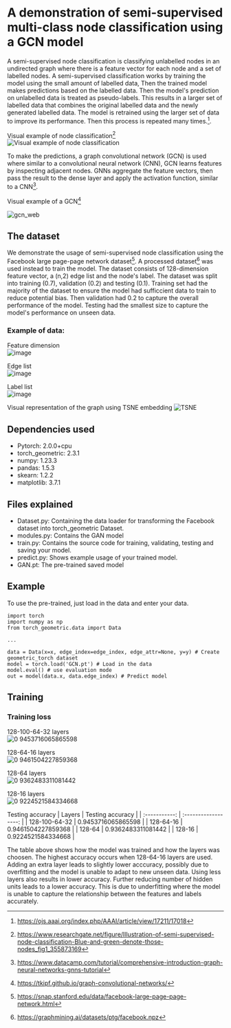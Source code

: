 # A demonstration of semi-supervised multi-class node classification using a GCN model
A semi-supervised node classification is classifying unlabelled nodes in an undirected graph where there is a feature vector for each node 
and a set of labelled nodes. A semi-supervised classification works by training the model using the small amount of labelled data, Then the 
trained model makes predictions based on the labelled data. Then the model's prediction on unlabelled data is treated as pseudo-labels. 
This results in a larger set of labelled data that combines the original labelled data and the newly generated labelled data. The model 
is retrained using the larger set of data to improve its performance. Then this process is repeated many times.[^1].

Visual example of node classification[^4]
![Visual example of node classification](https://github.com/ChocomintIce1/COMP3710-Demo3/assets/69633077/f6822d8c-fe7d-493a-87c2-014e36d07d76)

To make the predictions, a graph convolutional network (GCN) is used where similar to a convolutional neural network (CNN), 
GCN learns features by inspecting adjacent nodes. GNNs aggregate the feature vectors, then pass the result to the dense layer
and apply the activation function, similar to a CNN[^5].

Visual example of a GCN[^6]

![gcn_web](https://github.com/ChocomintIce1/COMP3710-Demo3/assets/69633077/106b4c73-55c0-415a-a5b8-7e2075f1f125)



## The dataset
We demonstrate the usage of semi-supervised node classification using the Facebook large page-page network dataset[^2].
A processed dataset[^3] was used instead to train the model. The dataset consists of 128-dimension feature vector, a
(n,2) edge list and the node's label. The dataset was split into training (0.7), validation (0.2) and testing (0.1).
Training set had the majority of the dataset to ensure the model had sufficcient data to train to reduce potential bias.
Then validation had 0.2 to capture the overall performance of the model. Testing had the smallest size to capture the
model's performance on unseen data.

### Example of data:
Feature dimension <br />
![image <br />](https://github.com/ChocomintIce1/COMP3710-Demo3/assets/69633077/fcd6458d-4aef-4647-a852-a30842b830bc)

Edge list <br />
![image](https://github.com/ChocomintIce1/COMP3710-Demo3/assets/69633077/63eaa703-7ea4-456f-a2dd-e2418aa5ce63)

Label list <br />
![image](https://github.com/ChocomintIce1/COMP3710-Demo3/assets/69633077/7ca05462-f2a2-4e6c-baa9-11400d619824)

Visual representation of the graph using TSNE embedding
![TSNE](https://github.com/ChocomintIce1/COMP3710-Demo3/assets/69633077/ee4459a1-5c1d-4a7d-a0be-1d289624c6f2)

## Dependencies used
* Pytorch: 2.0.0+cpu
* torch_geometric: 2.3.1
* numpy: 1.23.3
* pandas: 1.5.3
* skearn: 1.2.2
* matplotlib: 3.7.1

## Files explained
* Dataset.py: Containing the data loader for transforming the Facebook dataset into torch_geometric Dataset.
* modules.py: Contains the GAN model
* train.py: Contains the source code for training, validating, testing and saving your model. 
* predict.py: Shows example usage of your trained model.
* GAN.pt: The pre-trained saved model

## Example
To use the pre-trained, just load in the data and enter your data. 
```
import torch
import numpy as np
from torch_geometric.data import Data

...

data = Data(x=x, edge_index=edge_index, edge_attr=None, y=y) # Create geometric_torch dataset
model = torch.load('GCN.pt') # Load in the data
model.eval() # use evaluation mode
out = model(data.x, data.edge_index) # Predict model
```

## Training
### Training loss
128-100-64-32 layers <br />
![0 9453716065865598](https://github.com/ChocomintIce1/COMP3710-Demo3/assets/69633077/e932e1c6-f050-4227-a867-d9a05c6c3b5f)


128-64-16 layers <br />
![0 9461504227859368](https://github.com/ChocomintIce1/COMP3710-Demo3/assets/69633077/16239887-fd33-427b-8c3c-8f61dc2c9854)


128-64 layers <br />
![0 9362483311081442](https://github.com/ChocomintIce1/COMP3710-Demo3/assets/69633077/f294aa8a-73c0-4b17-b2cc-3ff2018cecc0)


128-16 layers <br />
![0 9224521584334668](https://github.com/ChocomintIce1/COMP3710-Demo3/assets/69633077/aa501314-6793-4046-887e-76953c88f7f2)

Testing accuracy
| Layers       |   Testing accuracy    |
| :-----------: | :------------------: |
| 128-100-64-32 | 0.9453716065865598   |
| 128-64-16     | 0.9461504227859368   |
| 128-64        | 0.9362483311081442   |
| 128-16        | 0.9224521584334668   |

The table above shows how the model was trained and how the layers was choosen. The highest accuracy
occurs when 128-64-16 layers are used. Adding an extra layer leads to slightly lower acccuracy, possibly
due to overfitting and the model is unable to adapt to new unseen data. Using less layers also results in
lower accuracy. Further reducing number of hidden units leads to a lower accuracy. This is due to underfitting
where the model is unable to capture the relationship between the features and labels accurately.


[^1]: https://ojs.aaai.org/index.php/AAAI/article/view/17211/17018
[^2]: https://snap.stanford.edu/data/facebook-large-page-page-network.html
[^3]: https://graphmining.ai/datasets/ptg/facebook.npz
[^4]: https://www.researchgate.net/figure/Illustration-of-semi-supervised-node-classification-Blue-and-green-denote-those-nodes_fig1_355873169
[^5]: https://www.datacamp.com/tutorial/comprehensive-introduction-graph-neural-networks-gnns-tutorial
[^6]: https://tkipf.github.io/graph-convolutional-networks/
